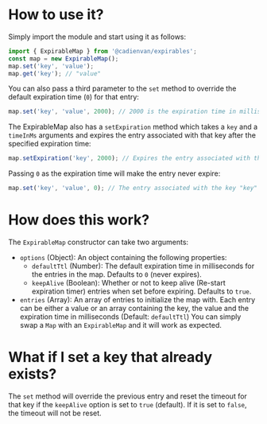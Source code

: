 # How to use it?

Simply import the module and start using it as follows:

```js
import { ExpirableMap } from '@cadienvan/expirables';
const map = new ExpirableMap();
map.set('key', 'value');
map.get('key'); // "value"
```

You can also pass a third parameter to the `set` method to override the default expiration time (`0`) for that entry:

```js
map.set('key', 'value', 2000); // 2000 is the expiration time in milliseconds for this entry
```

The ExpirableMap also has a `setExpiration` method which takes a `key` and a `timeInMs` arguments and expires the entry associated with that key after the specified expiration time:

```js
map.setExpiration('key', 2000); // Expires the entry associated with the key "key" after 2000 milliseconds
```

Passing `0` as the expiration time will make the entry never expire:

```js
map.set('key', 'value', 0); // The entry associated with the key "key" will never expire
```

# How does this work?

The `ExpirableMap` constructor can take two arguments:

- `options` (Object): An object containing the following properties:
  - `defaultTtl` (Number): The default expiration time in milliseconds for the entries in the map. Defaults to `0` (never expires).
  - `keepAlive` (Boolean): Whether or not to keep alive (Re-start expiration timer) entries when set before expiring. Defaults to `true`.
- `entries` (Array): An array of entries to initialize the map with. Each entry can be either a value or an array containing the key, the value and the expiration time in milliseconds (Default: `defaultTtl`)
    You can simply swap a `Map` with an `ExpirableMap` and it will work as expected.

# What if I set a key that already exists?

The `set` method will override the previous entry and reset the timeout for that key if the `keepAlive` option is set to `true` (default). If it is set to `false`, the timeout will not be reset.

